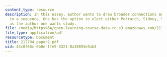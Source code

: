```yaml
---
content_type: resource
description: In this essay, author wants to draw broader connections among sonnets
  in a sequence. One has the option to elect either Petrarch, Sidney, Spenser or Shakespeare
  as the author one wants study.
file: /media/https%3A/open-learning-course-data-rc.s3.amazonaws.com/21l-704-studies-in-poetry-from-the-sonneteers-to-the-metaphysicals-spring-2006/43c0f68c0b0effe933210a38893e9ab3_21l704_paper2.pdf
file_type: application/pdf
resourcetype: Document
title: 21l704_paper2.pdf
uid: 43c0f68c-0b0e-ffe9-3321-0a38893e9ab3
---
```

